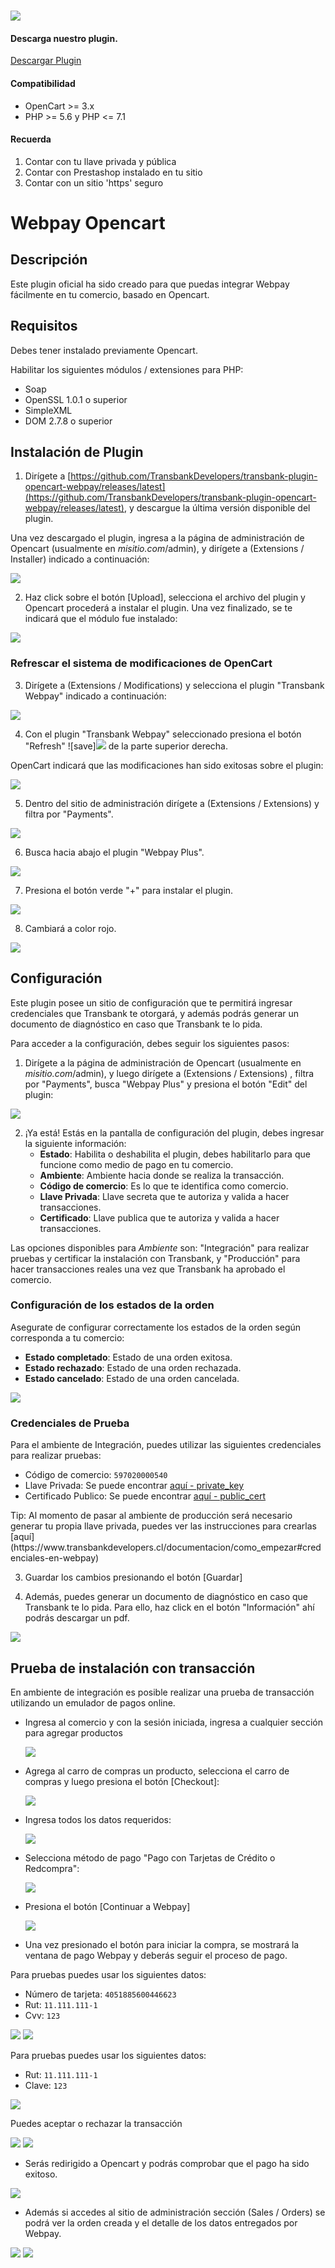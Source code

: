 #

<div class="data-menu-side-right">
  <div class="btn-side-right"><span><img src="/images/navbar.png"></span></div>
  <div class="block-cantainer">
    <h4>Descarga nuestro plugin.</h4>
    <a class="td_btn-more" target="_blank" href="https://github.com/TransbankDevelopers/transbank-plugin-opencart-webpay/releases/latest">Descargar Plugin</a>
    <br>
    <h4>Compatibilidad</h4>
    <ul>
      <li>OpenCart >= 3.x</li>
      <li>PHP >= 5.6 y PHP <= 7.1</li>
    </ul>
    <h4>Recuerda</h4>
    <ol>
      <li>Contar con tu llave privada y pública</li>
      <li>Contar con Prestashop instalado en tu sitio</li>
      <li>Contar con un sitio 'https' seguro</li>
    </ol>
  </div>
</div>

<h1 class="toc-ignore">Webpay Opencart</h1>
<h1 style="display: none;">Webpay</h1>

## Descripción

Este plugin oficial ha sido creado para que puedas integrar Webpay fácilmente en tu comercio, basado en Opencart.

## Requisitos

Debes tener instalado previamente Opencart.

Habilitar los siguientes módulos / extensiones para PHP:

- Soap
- OpenSSL 1.0.1 o superior
- SimpleXML
- DOM 2.7.8 o superior

## Instalación de Plugin

1. Dirígete a [https://github.com/TransbankDevelopers/transbank-plugin-opencart-webpay/releases/latest](https://github.com/TransbankDevelopers/transbank-plugin-opencart-webpay/releases/latest), y descargue la última versión disponible del plugin.

  Una vez descargado el plugin, ingresa a la página de administración de Opencart (usualmente en _misitio.com_/admin), y dirígete a (Extensions / Installer) indicado a continuación:

  <img src="/images/plug/open/webpay/paso1.png" class="rounded mx-auto d-block"/>

2. Haz click sobre el botón [Upload], selecciona el archivo del plugin y Opencart procederá a instalar el plugin. Una vez finalizado, se te indicará que el módulo fue instalado:

  <img src="/images/plug/open/webpay/paso2.png" class="rounded mx-auto d-block"/>

### Refrescar el sistema de modificaciones de OpenCart

3. Dirígete a (Extensions / Modifications) y selecciona el plugin "Transbank Webpay" indicado a continuación:

  <img src="/images/plug/open/webpay/paso3.png" class="rounded mx-auto d-block"/>

4. Con el plugin "Transbank Webpay" seleccionado presiona el botón "Refresh" ![save]<img src="/images/plug/open/webpay/mod_refresh.png" class="rounded mx-auto d-block"/> de la parte superior derecha.

OpenCart indicará que las modificaciones han sido exitosas sobre el plugin:

  <img src="/images/plug/open/webpay/paso4.png" class="rounded mx-auto d-block"/>

5. Dentro del sitio de administración dirígete a (Extensions / Extensions) y filtra por "Payments".

  <img src="/images/plug/open/webpay/paso5.png" class="rounded mx-auto d-block"/>

6. Busca hacia abajo el plugin "Webpay Plus".

  <img src="/images/plug/open/webpay/paso6.png" class="rounded mx-auto d-block"/>

7. Presiona el botón verde "+" para instalar el plugin.

  <img src="/images/plug/open/webpay/paso7.png" class="rounded mx-auto d-block"/>

8. Cambiará a color rojo.

  <img src="/images/plug/open/webpay/paso8.png" class="rounded mx-auto d-block"/>

## Configuración

Este plugin posee un sitio de configuración que te permitirá ingresar credenciales que Transbank te otorgará, y además podrás generar un documento de diagnóstico en caso que Transbank te lo pida.

Para acceder a la configuración, debes seguir los siguientes pasos:

1. Dirígete a la página de administración de Opencart (usualmente en _misitio.com_/admin), y luego dirígete a (Extensions / Extensions) , filtra por "Payments", busca "Webpay Plus" y presiona el botón "Edit" del plugin:

  <img src="/images/plug/open/webpay/paso8.png" class="rounded mx-auto d-block"/>

2. ¡Ya está! Estás en la pantalla de configuración del plugin, debes ingresar la siguiente información:
   - **Estado**: Habilita o deshabilita el plugin, debes habilitarlo para que funcione como medio de pago en tu comercio.
   - **Ambiente**: Ambiente hacia donde se realiza la transacción.
   - **Código de comercio**: Es lo que te identifica como comercio.
   - **Llave Privada**: Llave secreta que te autoriza y valida a hacer transacciones.
   - **Certificado**: Llave publica que te autoriza y valida a hacer transacciones.

  Las opciones disponibles para _Ambiente_ son: "Integración" para realizar pruebas y certificar la instalación con Transbank, y "Producción" para hacer transacciones reales una vez que Transbank ha aprobado el comercio.

### Configuración de los estados de la orden

Asegurate de configurar correctamente los estados de la orden según corresponda a tu comercio:

- **Estado completado**: Estado de una orden exitosa.
- **Estado rechazado**: Estado de una orden rechazada.
- **Estado cancelado**: Estado de una orden cancelada.

<img src="/images/plug/open/webpay/paso9.png" class="rounded mx-auto d-block"/>

### Credenciales de Prueba

Para el ambiente de Integración, puedes utilizar las siguientes credenciales para realizar pruebas:

- Código de comercio: `597020000540`
- Llave Privada: Se puede encontrar [aquí - private_key](https://github.com/TransbankDevelopers/transbank-webpay-credenciales/blob/master/integracion/Webpay%20Plus%20-%20CLP/597020000540.key)
- Certificado Publico: Se puede encontrar [aquí - public_cert](https://github.com/TransbankDevelopers/transbank-webpay-credenciales/blob/master/integracion/Webpay%20Plus%20-%20CLP/597020000540.crt)

<aside class="notice">
  Tip: Al momento de pasar al ambiente de producción será necesario generar tu propia llave privada, puedes ver las instrucciones para crearlas [aquí](https://www.transbankdevelopers.cl/documentacion/como_empezar#credenciales-en-webpay)
</aside>

3. Guardar los cambios presionando el botón [Guardar]

4. Además, puedes generar un documento de diagnóstico en caso que Transbank te lo pida. Para ello, haz click en el botón "Información" ahí podrás descargar un pdf.

  <img src="/images/plug/open/webpay/paso10.png" class="rounded mx-auto d-block"/>

## Prueba de instalación con transacción

En ambiente de integración es posible realizar una prueba de transacción utilizando un emulador de pagos online.

- Ingresa al comercio y con la sesión iniciada, ingresa a cualquier sección para agregar productos

  <img src="/images/plug/open/webpay/demo1.png" class="rounded mx-auto d-block"/>

- Agrega al carro de compras un producto, selecciona el carro de compras y luego presiona el botón [Checkout]:

  <img src="/images/plug/open/webpay/demo2.png" class="rounded mx-auto d-block"/>

- Ingresa todos los datos requeridos:

  <img src="/images/plug/open/webpay/demo3.png" class="rounded mx-auto d-block"/>

- Selecciona método de pago "Pago con Tarjetas de Crédito o Redcompra":

  <img src="/images/plug/open/webpay/demo4.png" class="rounded mx-auto d-block"/>

- Presiona el botón [Continuar a Webpay]

  <img src="/images/plug/open/webpay/demo5.png" class="rounded mx-auto d-block"/>

- Una vez presionado el botón para iniciar la compra, se mostrará la ventana de pago Webpay y deberás seguir el proceso de pago.

Para pruebas puedes usar los siguientes datos:

- Número de tarjeta: `4051885600446623`
- Rut: `11.111.111-1`
- Cvv: `123`

<img src="/images/plug/open/webpay/demo6.png" class="rounded mx-auto d-block"/>

<img src="/images/plug/open/webpay/demo7.png" class="rounded mx-auto d-block"/>

Para pruebas puedes usar los siguientes datos:

- Rut: `11.111.111-1`
- Clave: `123`

<img src="/images/plug/open/webpay/demo8.png" class="rounded mx-auto d-block"/>

Puedes aceptar o rechazar la transacción

<img src="/images/plug/open/webpay/demo9.png" class="rounded mx-auto d-block"/>

<img src="/images/plug/open/webpay/demo10.png" class="rounded mx-auto d-block"/>

- Serás redirigido a Opencart y podrás comprobar que el pago ha sido exitoso.

<img src="/images/plug/open/webpay/demo11.png" class="rounded mx-auto d-block"/>

- Además si accedes al sitio de administración sección (Sales / Orders) se podrá ver la orden creada y el detalle de los datos entregados por Webpay.

<img src="/images/plug/open/webpay/order1.png" class="rounded mx-auto d-block"/>

<img src="/images/plug/open/webpay/order2.png" class="rounded mx-auto d-block"/>
